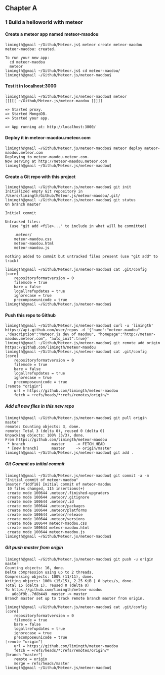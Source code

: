 
## Chapter A 

### 1 Build a helloworld with meteor

#### Create a meteor app named meteor-maodou 
	limingth@gmail ~/Github/Meteor.js$ meteor create meteor-maodou
	meteor-maodou: created.                       

	To run your new app:                          
	  cd meteor-maodou                            
	  meteor                                      
	limingth@gmail ~/Github/Meteor.js$ cd meteor-maodou/
	limingth@gmail ~/Github/Meteor.js/meteor-maodou$ 

#### Test it in localhost:3000
	limingth@gmail ~/Github/Meteor.js/meteor-maodou$ meteor
	[[[[[ ~/Github/Meteor.js/meteor-maodou ]]]]]  

	=> Started proxy.                             
	=> Started MongoDB.                           
	=> Started your app.                          

	=> App running at: http://localhost:3000/

#### Deploy it in meteor-maodou.meteor.com
	limingth@gmail ~/Github/Meteor.js/meteor-maodou$ meteor deploy meteor-maodou.meteor.com
	Deploying to meteor-maodou.meteor.com.        
	Now serving at http://meteor-maodou.meteor.com
	limingth@gmail ~/Github/Meteor.js/meteor-maodou$ 

#### Create a Git repo with this project
	limingth@gmail ~/Github/Meteor.js/meteor-maodou$ git init
	Initialized empty Git repository in /Users/limingth/Github/Meteor.js/meteor-maodou/.git/
	limingth@gmail ~/Github/Meteor.js/meteor-maodou$ git status
	On branch master

	Initial commit

	Untracked files:
	  (use "git add <file>..." to include in what will be committed)

		.meteor/
		meteor-maodou.css
		meteor-maodou.html
		meteor-maodou.js

	nothing added to commit but untracked files present (use "git add" to track)

	limingth@gmail ~/Github/Meteor.js/meteor-maodou$ cat .git/config 
	[core]
		repositoryformatversion = 0
		filemode = true
		bare = false
		logallrefupdates = true
		ignorecase = true
		precomposeunicode = true
	limingth@gmail ~/Github/Meteor.js/meteor-maodou$ 

#### Push this repo to Github
	limingth@gmail ~/Github/Meteor.js/meteor-maodou$ curl -u 'limingth' https://api.github.com/user/repos -d '{"name":"meteor-maodou" ,"description":"Meteor.js dev of maodou", "homepage":"http://meteor-maodou.meteor.com", "auto_init":true}'
	limingth@gmail ~/Github/Meteor.js/meteor-maodou$ git remote add origin https://github.com/limingth/meteor-maodou
	limingth@gmail ~/Github/Meteor.js/meteor-maodou$ cat .git/config 
	[core]
		repositoryformatversion = 0
		filemode = true
		bare = false
		logallrefupdates = true
		ignorecase = true
		precomposeunicode = true
	[remote "origin"]
		url = https://github.com/limingth/meteor-maodou
		fetch = +refs/heads/*:refs/remotes/origin/*

##### Add all new files in this new repo
	limingth@gmail ~/Github/Meteor.js/meteor-maodou$ git pull origin master
	remote: Counting objects: 3, done.
	remote: Total 3 (delta 0), reused 0 (delta 0)
	Unpacking objects: 100% (3/3), done.
	From https://github.com/limingth/meteor-maodou
	 * branch            master     -> FETCH_HEAD
	 * [new branch]      master     -> origin/master
	limingth@gmail ~/Github/Meteor.js/meteor-maodou$ git add .

##### Git Commit as initial commit
	limingth@gmail ~/Github/Meteor.js/meteor-maodou$ git commit -a -m "Initial commit of meteor-maodou"
	[master f1ddf18] Initial commit of meteor-maodou
	 10 files changed, 115 insertions(+)
	 create mode 100644 .meteor/.finished-upgraders
	 create mode 100644 .meteor/.gitignore
	 create mode 100644 .meteor/.id
	 create mode 100644 .meteor/packages
	 create mode 100644 .meteor/platforms
	 create mode 100644 .meteor/release
	 create mode 100644 .meteor/versions
	 create mode 100644 meteor-maodou.css
	 create mode 100644 meteor-maodou.html
	 create mode 100644 meteor-maodou.js
	limingth@gmail ~/Github/Meteor.js/meteor-maodou$ 

##### Git push master from origin
	limingth@gmail ~/Github/Meteor.js/meteor-maodou$ git push -u origin master
	Counting objects: 16, done.
	Delta compression using up to 2 threads.
	Compressing objects: 100% (11/11), done.
	Writing objects: 100% (15/15), 2.25 KiB | 0 bytes/s, done.
	Total 15 (delta 1), reused 0 (delta 0)
	To https://github.com/limingth/meteor-maodou
	   a6c8f9b..7d8b449  master -> master
	Branch master set up to track remote branch master from origin.

	limingth@gmail ~/Github/Meteor.js/meteor-maodou$ cat .git/config 
	[core]
		repositoryformatversion = 0
		filemode = true
		bare = false
		logallrefupdates = true
		ignorecase = true
		precomposeunicode = true
	[remote "origin"]
		url = https://github.com/limingth/meteor-maodou
		fetch = +refs/heads/*:refs/remotes/origin/*
	[branch "master"]
		remote = origin
		merge = refs/heads/master
	limingth@gmail ~/Github/Meteor.js/meteor-maodou$ 
